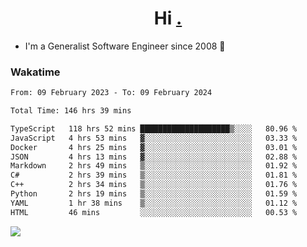 <h1 align="center">Hi <a href="https://www.hackerrank.com/erasmosaraujo">.</a></h1>
 
- I'm a Generalist Software Engineer  since 2008 🚀
<!--  
<p align="left">
  <a href="https://github.com/erasmosoares/github-readme-stats">
    <img
      align="center"
      src="https://github-readme-stats.vercel.app/api/top-langs/?username=erasmosoares&theme=radical&layout=compact"
    />
  </a>
  <a href="https://github.com/erasmosoares/github-readme-stats">
    [![Harlok's WakaTime stats](https://github-readme-stats.vercel.app/api/wakatime?username=ffflabs)](https://github.com/anuraghazra/github-readme-stats)
  </a>
</p>

<!--
 ### Repo 
 
<p align="left">
 <a href="https://github.com/erasmosoares/github-readme-stats">
    <img
      align="center"
      height="165"
      src="https://github-readme-stats.vercel.app/api/pin?username=erasmosoares&repo=sample-node&title_color=fff&icon_color=f9f9f9&text_color=9f9f9f&bg_color=151515"
    />
  </a>
  <a href="https://github.com/erasmosoares/github-readme-stats">
    <img
      align="center"
      height="165"
      src="https://github-readme-stats.vercel.app/api/pin?username=erasmosoares&repo=sample-node&title_color=fff&icon_color=f9f9f9&text_color=9f9f9f&bg_color=151515"
    />
  </a>
</p>
-->

 ### Wakatime 

<!--START_SECTION:waka-->

```txt
From: 09 February 2023 - To: 09 February 2024

Total Time: 146 hrs 39 mins

TypeScript   118 hrs 52 mins ████████████████████▒░░░░   80.96 %
JavaScript   4 hrs 53 mins   ▓░░░░░░░░░░░░░░░░░░░░░░░░   03.33 %
Docker       4 hrs 25 mins   ▓░░░░░░░░░░░░░░░░░░░░░░░░   03.01 %
JSON         4 hrs 13 mins   ▓░░░░░░░░░░░░░░░░░░░░░░░░   02.88 %
Markdown     2 hrs 49 mins   ▒░░░░░░░░░░░░░░░░░░░░░░░░   01.92 %
C#           2 hrs 39 mins   ▒░░░░░░░░░░░░░░░░░░░░░░░░   01.81 %
C++          2 hrs 34 mins   ▒░░░░░░░░░░░░░░░░░░░░░░░░   01.76 %
Python       2 hrs 19 mins   ▒░░░░░░░░░░░░░░░░░░░░░░░░   01.59 %
YAML         1 hr 38 mins    ▒░░░░░░░░░░░░░░░░░░░░░░░░   01.12 %
HTML         46 mins         ░░░░░░░░░░░░░░░░░░░░░░░░░   00.53 %
```

<!--END_SECTION:waka-->

![](https://komarev.com/ghpvc/?username=erasmosoares&color=brightgreen)
